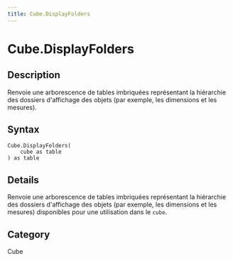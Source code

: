 ```yaml
---
title: Cube.DisplayFolders
---
```


# Cube.DisplayFolders


## Description

Renvoie une arborescence de tables imbriquées représentant la hiérarchie des dossiers d&#39;affichage des objets (par exemple, les dimensions et les mesures).


## Syntax

```powerquery
Cube.DisplayFolders(
    cube as table
) as table
```


## Details

Renvoie une arborescence de tables imbriquées représentant la hiérarchie des dossiers d'affichage des objets (par exemple, les dimensions et les mesures) disponibles pour une utilisation dans le <code>cube</code>.



## Category
Cube
